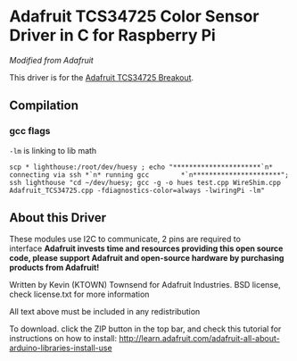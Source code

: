 # Adafruit TCS34725 Color Sensor Driver in C for Raspberry Pi
_Modified from Adafruit_

This driver is for the [Adafruit TCS34725 Breakout](http://www.adafruit.com/products/1334).


## Compilation

### gcc flags

`-lm` is linking to lib math

```
scp * lighthouse:/root/dev/huesy ; echo "**********************`n* connecting via ssh *`n* running gcc        *`n**********************"; ssh lighthouse "cd ~/dev/huesy; gcc -g -o hues test.cpp WireShim.cpp Adafruit_TCS34725.cpp -fdiagnostics-color=always -lwiringPi -lm"
```



## About this Driver

These modules use I2C to communicate, 2 pins are required to  
interface
**Adafruit invests time and resources providing this open source code, please support Adafruit and open-source hardware by purchasing products from Adafruit!**

Written by Kevin (KTOWN) Townsend for Adafruit Industries.
BSD license, check license.txt for more information

All text above must be included in any redistribution

To download. click the ZIP button in the top bar, and check this tutorial
for instructions on how to install: 
http://learn.adafruit.com/adafruit-all-about-arduino-libraries-install-use
